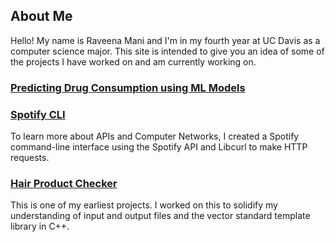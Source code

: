 ## About Me

Hello! My name is Raveena Mani and I'm in my fourth year at UC Davis as a computer science major. This site is intended to give you an idea of some of the projects I have worked on and am currently working on.

### [Predicting Drug Consumption using ML Models](https://github.com/lucasrod25/drug-consumption-analysis)

### [Spotify CLI](https://github.com/raveenam0/spotify-cli)
To learn more about APIs and Computer Networks, I created a Spotify command-line interface using the Spotify API and Libcurl to make HTTP requests.

### [Hair Product Checker](https://github.com/raveenam0/hair-product-checker)
This is one of my earliest projects. I worked on this to solidify my understanding of input and output files and the vector standard template library in C++.
